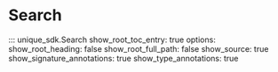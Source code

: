 # Search

::: unique_sdk.Search
    show_root_toc_entry: true
    options:
        show_root_heading: false
        show_root_full_path: false
        show_source: true
        show_signature_annotations: true
        show_type_annotations: true 